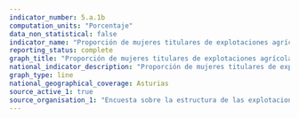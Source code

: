 ```yaml
---
indicator_number: 5.a.1b
computation_units: "Porcentaje"
data_non_statistical: false
indicator_name: "Proporción de mujeres titulares de explotaciones agrícolas en propiedad, respecto al total de titulares de explotaciones agrícolas en propiedad"
reporting_status: complete
graph_title: "Proporción de mujeres titulares de explotaciones agrícolas en propiedad, respecto al total de titulares de explotaciones agrícolas en propiedad"
national_indicator_description: "Proporción de mujeres titulares de explotaciones agrícolas en propiedad, respecto al total de titulares de explotaciones agrícolas en propiedad"
graph_type: line
national_geographical_coverage: Asturias
source_active_1: true
source_organisation_1: "Encuesta sobre la estructura de las explotaciones agrícolas, INE"
---
```

